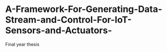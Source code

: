 # A-Framework-For-Generating-Data-Stream-and-Control-For-IoT-Sensors-and-Actuators-
Final year thesis
